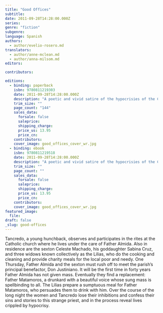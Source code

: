 ```yaml
---
title: "Good Offices"
subtitle:
date: 2011-09-28T14:28:00.000Z
series:
genre: "fiction"
subgenre:
language: Spanish
authors:
  - author/evelio-rosero.md
translators:
  - author/anne-mclean.md
  - author/anna-milsom.md
editors:

contributors:

editions:
  - binding: paperback
    isbn: 9780811219303
    date: 2011-09-28T14:28:00.000Z
    description: "A poetic and vivid satire of the hypocrisies of the Catholic Church. "
    trim_size: ""
    page_count: "144"
    sales_data:
      forsale: false
      saleprice:
      shipping_charge:
      price_us: 13.95
      price_cn:
    contributors:
    cover_image: good_offices_cover_wr.jpg
  - binding: ebook
    isbn: 9780811219518
    date: 2011-09-28T14:28:00.000Z
    description: "A poetic and vivid satire of the hypocrisies of the Catholic Church. "
    trim_size: ""
    page_count: ""
    sales_data:
      forsale: false
      saleprice:
      shipping_charge:
      price_us: 13.95
      price_cn:
    contributors:
    cover_image: good_offices_cover_wr.jpg
featured_image:
  file:
draft: false
_slug: good-offices
---
```


Tancredo, a young hunchback, observes and participates in the rites at the Catholic church where he lives under the care of Father Almida. Also in residence are the sexton Celeste Machado, his goddaughter Sabina Cruz, and three widows known collectively as the Lilias, who do the cooking and cleaning and provide charity meals for the local poor and needy. One Thursday, Father Almida and the sexton must rush off to meet the parish’s principal benefactor, Don Justiniano. It will be the first time in forty years Father Almida has not given mass. Eventually they find a replacement: Father Matamoros, a drunkard with a beautiful voice whose sung mass is spellbinding to all. The Lilias prepare a sumptuous meal for Father Matamoros, who persuades them to drink with him. Over the course of the long night the women and Tancredo lose their inhibitions and confess their sins and stories to this strange priest, and in the process reveal lives crippled by hypocrisy.

